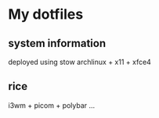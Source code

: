 # My dotfiles

## system information
deployed using stow
archlinux + x11 + xfce4

## rice
i3wm + picom + polybar ...
